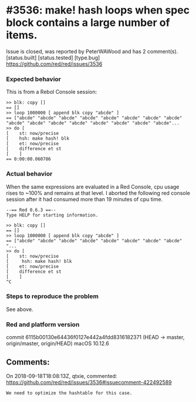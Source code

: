 
#3536: make! hash loops when spec block contains a large number of items.
================================================================================
Issue is closed, was reported by PeterWAWood and has 2 comment(s).
[status.built] [status.tested] [type.bug]
<https://github.com/red/red/issues/3536>

### Expected behavior
This is from a Rebol Console session:
```text
>> blk: copy []                            
== []
>> loop 1000000 [ append blk copy "abcde" ]
== ["abcde" "abcde" "abcde" "abcde" "abcde" "abcde" "abcde" "abcde" "abcde" "abcde" "abcde" "abcde" "abcde" "abcde" "abcde" "abcde"...
>> do [
[    st: now/precise                         
[    hsh: make hash! blk                     
[    et: now/precise                         
[    difference et st                        
[    ]
== 0:00:00.060786
```

### Actual behavior
When the same expressions are evaluated in a Red Console, cpu usage rises to ~100% and remains at that level. I aborted the following red console session after it had consumed more than 19 minutes of cpu time.
```text
--== Red 0.6.3 ==-- 
Type HELP for starting information. 

>> blk: copy [] 
== []
>> loop 1000000 [ append blk copy "abcde" ]
== ["abcde" "abcde" "abcde" "abcde" "abcde" "abcde" "abcde" "abcde" "...
>> do [
[    st: now/precise
[     hsh: make hash! blk
[    et: now/precise
[    difference et st  
[    ]
^C
```
### Steps to reproduce the problem
See above.
### Red and platform version
commit 6115b00130e64436f0127e442a4fdd8316182371 (HEAD -> master, origin/master, origin/HEAD)
macOS 10.12.6


Comments:
--------------------------------------------------------------------------------

On 2018-09-18T18:08:13Z, qtxie, commented:
<https://github.com/red/red/issues/3536#issuecomment-422492589>

    We need to optimize the hashtable for this case.

